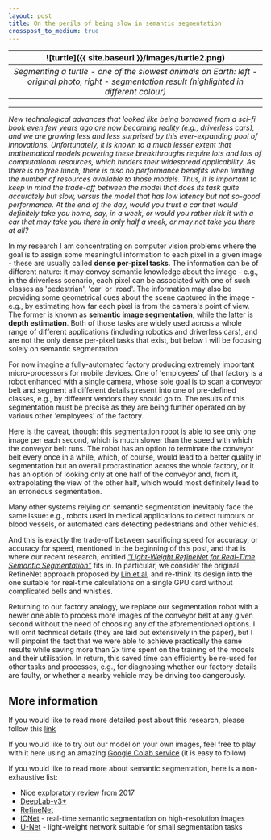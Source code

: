 ```yaml
---
layout: post
title: On the perils of being slow in semantic segmentation
crosspost_to_medium: true
---
```



| ![turtle]({{ site.baseurl }}/images/turtle2.png) | 
|:--:| 
| *Segmenting a turtle - one of the slowest animals on Earth: left - original photo, right - segmentation result (highlighted in different colour)* |

----

*New technological advances that looked like being borrowed from a sci-fi book even few years ago are now becoming reality (e.g., driverless cars), and we are growing less and less surprised by this ever-expanding pool of innovations. Unfortunately, it is known to a much lesser extent that mathematical models powering these breakthroughs require lots and lots of computational resources, which hinders their widespread applicability. As there is no free lunch, there is also no performance benefits when limiting the number of resources available to those models. Thus, it is important to keep in mind the trade-off between the model that does its task quite accurately but slow, versus the model that has low latency but not so-good performance. At the end of the day, would you trust a car that would definitely take you home, say, in a week, or would you rather risk it with a car that may take you there in only half a week, or may not take you there at all?*


In my research I am concentrating on computer vision problems where the goal is to assign some meaningful information to each pixel in a given image - these are usually called **dense per-pixel tasks**. The information can be of different nature: it may convey semantic knowledge about the image - e.g., in the driverless scenario, each pixel can be associated with one of such classes as 'pedestrian', 'car' or 'road'. The information may also be providing some geometrical cues about the scene captured in the image - e.g., by estimating how far each pixel is from the camera's point of view. The former is known as **semantic image segmentation**, while the latter is **depth estimation**. Both of those tasks are widely used across a whole range of different applications (including robotics and driverless cars), and are not the only dense per-pixel tasks that exist, but below I will be focusing solely on semantic segmentation.

For now imagine a fully-automated factory producing extremely important micro-processors for mobile devices. One of 'employees' of that factory is a robot enhanced with a single camera, whose sole goal is to scan a conveyor belt and segment all different details present into one of pre-defined classes, e.g., by different vendors they should go to. The results of this segmentation must be precise as they are being further operated on by various other 'employees' of the factory.  

Here is the caveat, though: this segmentation robot is able to see only one image per each second, which is much slower than the speed with which the conveyor belt runs. The robot has an option to terminate the conveyor belt every once in a while, which, of course, would lead to a better quality in segmentation but an overall procrastination across the whole factory, or it has an option of looking only at one half of the conveyor and, from it, extrapolating the view of the other half, which would most definitely lead to an erroneous segmentation.  

Many other systems relying on semantic segmentation inevitably face the same issue: e.g., robots used in medical applications to detect tumours or blood vessels, or automated cars detecting pedestrians and other vehicles.

And this is exactly the trade-off between sacrificing speed for accuracy, or accuracy for speed, mentioned in the beginning of this post, and that is where our recent research, entitled [*"Light-Weight RefineNet for Real-Time Semantic Segmentation"*](https://www.dropbox.com/sh/7yx3slrg8x10zdu/AABtmRzNK9hO8Vt5YLgaxKPVa/0494.pdf?dl=1) fits in. In particular, we consider the original RefineNet approach proposed by [Lin et al](https://arxiv.org/abs/1611.06612), and re-think its design into the one suitable for real-time calculations on a single GPU card without complicated bells and whistles.  

Returning to our factory analogy, we replace our segmentation robot with a newer one able to process more images of the conveyor belt at any given second without the need of choosing any of the aforementioned options. I will omit technical details (they are laid out extensively in the paper), but I will pinpoint the fact that we were able to achieve practically the same results while saving more than 2x time spent on the training of the models and their utilisation. In return, this saved time can efficiently be re-used for other tasks and processes, e.g., for diagnosing whether our factory details are faulty, or whether a nearby vehicle may be driving too dangerously.

## More information
If you would like to read more detailed post about this research, please follow this [link](https://drsleep.github.io/Light-Weight-RefineNet/)

If you would like to try out our model on your own images, feel free to play with it here using an amazing [Google Colab service](https://colab.research.google.com/drive/1IqLovjytqYXQqG-8Dq73ntKjrbBeNrJv) (it is easy to follow)  

If you would like to read more about semantic segmentation, here is a non-exhaustive list:  
* Nice [exploratory review](http://blog.qure.ai/notes/semantic-segmentation-deep-learning-review) from 2017
* [DeepLab-v3+](https://arxiv.org/abs/1802.02611)
* [RefineNet](https://arxiv.org/abs/1611.06612)
* [ICNet](https://arxiv.org/abs/1704.08545) - real-time semantic segmentation on high-resolution images
* [U-Net](https://arxiv.org/abs/1505.04597) - light-weight network suitable for small segmentation tasks
